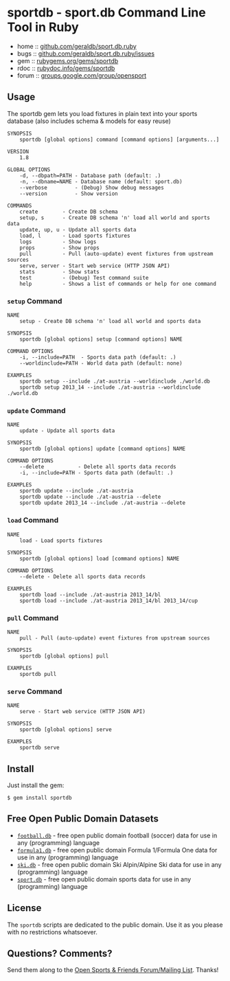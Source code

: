 # sportdb - sport.db Command Line Tool in Ruby


<!--
[![Build Status](https://secure.travis-ci.org/geraldb/sport.db.ruby.png?branch=master)](http://travis-ci.org/geraldb/sport.db.ruby)
-->

* home  :: [github.com/geraldb/sport.db.ruby](https://github.com/geraldb/sport.db.ruby)
* bugs  :: [github.com/geraldb/sport.db.ruby/issues](https://github.com/geraldb/sport.db.ruby/issues)
* gem   :: [rubygems.org/gems/sportdb](https://rubygems.org/gems/sportdb)
* rdoc  :: [rubydoc.info/gems/sportdb](http://rubydoc.info/gems/sportdb)
* forum :: [groups.google.com/group/opensport](https://groups.google.com/group/opensport)


## Usage

The sportdb gem lets you load fixtures in plain text into your sports database (also includes schema & models for easy reuse) 

~~~
SYNOPSIS
    sportdb [global options] command [command options] [arguments...]

VERSION
    1.8

GLOBAL OPTIONS
    -d, --dbpath=PATH - Database path (default: .)
    -n, --dbname=NAME - Database name (default: sport.db)
    --verbose         - (Debug) Show debug messages
    --version         - Show version

COMMANDS
    create        - Create DB schema
    setup, s      - Create DB schema 'n' load all world and sports data
    update, up, u - Update all sports data
    load, l       - Load sports fixtures
    logs          - Show logs
    props         - Show props
    pull          - Pull (auto-update) event fixtures from upstream sources  
    serve, server - Start web service (HTTP JSON API)
    stats         - Show stats
    test          - (Debug) Test command suite
    help          - Shows a list of commands or help for one command
~~~


### `setup` Command

~~~
NAME
    setup - Create DB schema 'n' load all world and sports data

SYNOPSIS
    sportdb [global options] setup [command options] NAME

COMMAND OPTIONS
    -i, --include=PATH  - Sports data path (default: .)
    --worldinclude=PATH - World data path (default: none)

EXAMPLES
    sportdb setup --include ./at-austria --worldinclude ./world.db
    sportdb setup 2013_14 --include ./at-austria --worldinclude ./world.db
~~~


### `update` Command

~~~
NAME
    update - Update all sports data

SYNOPSIS
    sportdb [global options] update [command options] NAME

COMMAND OPTIONS
    --delete           - Delete all sports data records
    -i, --include=PATH - Sports data path (default: .)

EXAMPLES
    sportdb update --include ./at-austria
    sportdb update --include ./at-austria --delete
    sportdb update 2013_14 --include ./at-austria --delete
~~~

### `load` Command

~~~
NAME
    load - Load sports fixtures

SYNOPSIS
    sportdb [global options] load [command options] NAME

COMMAND OPTIONS
    --delete - Delete all sports data records

EXAMPLES
    sportdb load --include ./at-austria 2013_14/bl
    sportdb load --include ./at-austria 2013_14/bl 2013_14/cup
~~~


### `pull` Command

~~~
NAME
    pull - Pull (auto-update) event fixtures from upstream sources

SYNOPSIS
    sportdb [global options] pull

EXAMPLES
    sportdb pull
~~~


### `serve` Command

~~~
NAME
    serve - Start web service (HTTP JSON API)

SYNOPSIS
    sportdb [global options] serve 

EXAMPLES
    sportdb serve
~~~



## Install

Just install the gem:

    $ gem install sportdb


## Free Open Public Domain Datasets

- [`football.db`](https://github.com/openfootball) - free open public domain football (soccer) data for use in any (programming) language
- [`formula1.db`](https://github.com/geraldb/formula1.db) - free open public domain Formula 1/Formula One data for use in any (programming) language
- [`ski.db`](https://github.com/geraldb/ski.db) - free open public domain Ski Alpin/Alpine Ski data for use in any (programming) language
- [`sport.db`](https://github.com/geraldb/sport.db) - free open public domain sports data for use in any (programming) language


## License

The `sportdb` scripts are dedicated to the public domain.
Use it as you please with no restrictions whatsoever.


## Questions? Comments?

Send them along to the
[Open Sports & Friends Forum/Mailing List](http://groups.google.com/group/opensport).
Thanks!
